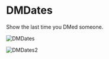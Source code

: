 # DMDates

Show the last time you DMed someone.

![DMDates](https://github.com/Catalyst4222/DMDates/assets/84055084/f0c94b0f-ffdd-42e0-9160-9e07c8d097b3)

![DMDates2](https://github.com/Catalyst4222/DMDates/assets/84055084/594760e8-8dcd-41ad-8282-b5b246e176e9)
